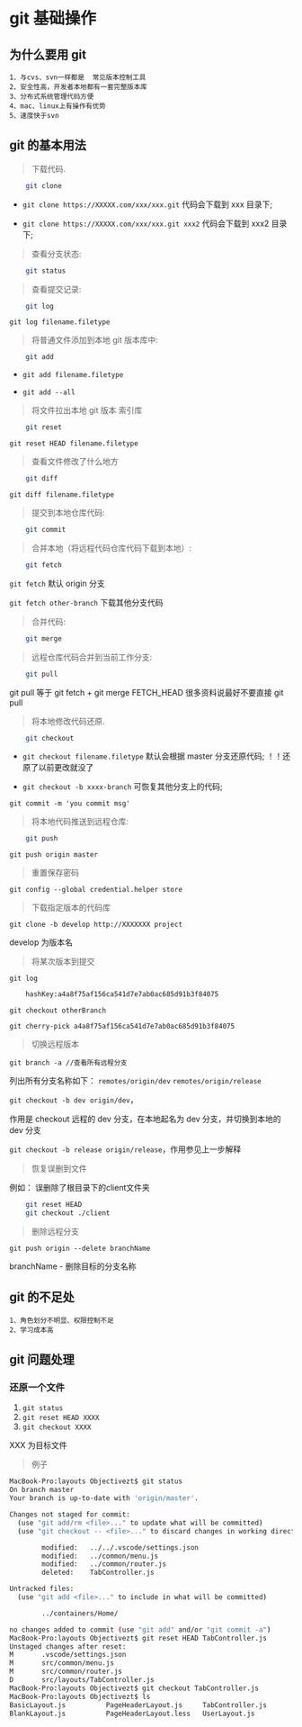 # git 基础操作

## 为什么要用 git

    1、与cvs、svn一样都是  常见版本控制工具
    2、安全性高，开发者本地都有一套完整版本库
    3、分布式系统管理代码方便
    4、mac、linux上有操作有优势
    5、速度快于svn

## git 的基本用法

> 下载代码.

```bash
    git clone
```

- `git clone https://XXXXX.com/xxx/xxx.git` 代码会下载到 xxx 目录下;

- `git clone https://XXXXX.com/xxx/xxx.git xxx2` 代码会下载到 xxx2 目录下;

> 查看分支状态:

```bash
    git status
```

> 查看提交记录:

```bash
    git log
```

`git log filename.filetype`

> 将普通文件添加到本地 git 版本库中:

```bash
    git add
```

- `git add filename.filetype`

- `git add --all`

> 将文件拉出本地 git 版本 索引库

```bash
    git reset
```

`git reset HEAD filename.filetype`

> 查看文件修改了什么地方

```bash
    git diff
```

`git diff filename.filetype`

> 提交到本地仓库代码:

```bash
    git commit
```

> 合并本地（将远程代码仓库代码下载到本地）:

```bash
    git fetch
```

`git fetch` 默认 origin 分支

`git fetch other-branch` 下载其他分支代码

> 合并代码:

```bash
    git merge
```

> 远程仓库代码合并到当前工作分支:

```bash
    git pull
```

git pull 等于 git fetch + git merge FETCH_HEAD 很多资料说最好不要直接 git pull

> 将本地修改代码还原.

```bash
    git checkout
```

- `git checkout filename.filetype` 默认会根据 master 分支还原代码; ！！还原了以前更改就没了

- `git checkout -b xxxx-branch` 可恢复其他分支上的代码;

`git commit -m 'you commit msg'`

> 将本地代码推送到远程仓库:

```bash
    git push
```

`git push origin master`

> 重置保存密码

`git config --global credential.helper store`

> 下载指定版本的代码库

`git clone -b develop http://XXXXXXX project`

develop 为版本名

> 将某次版本到提交

`git log`

```bash
    hashKey:a4a8f75af156ca541d7e7ab0ac685d91b3f84075
```

`git checkout otherBranch`

`git cherry-pick a4a8f75af156ca541d7e7ab0ac685d91b3f84075`

> 切换远程版本

`git branch -a //查看所有远程分支`

列出所有分支名称如下：
`remotes/origin/dev`
`remotes/origin/release`

`git checkout -b dev origin/dev`，

作用是 checkout 远程的 dev 分支，在本地起名为 dev 分支，并切换到本地的 dev 分支

`git checkout -b release origin/release`，作用参见上一步解释

> 恢复误删到文件

例如： 误删除了根目录下的client文件夹

``` bash
    git reset HEAD
    git checkout ./client
```

> 删除远程分支

`git push origin --delete branchName`

branchName - 删除目标的分支名称

## git 的不足处

    1、角色划分不明显、权限控制不足
    2、学习成本高

## git 问题处理

### 还原一个文件

1. `git status`
2. `git reset HEAD XXXX`
3. `git checkout XXXX`

XXX 为目标文件

> 例子

```bash
MacBook-Pro:layouts Objectivezt$ git status
On branch master
Your branch is up-to-date with 'origin/master'.

Changes not staged for commit:
  (use "git add/rm <file>..." to update what will be committed)
  (use "git checkout -- <file>..." to discard changes in working directory)

        modified:   ../../.vscode/settings.json
        modified:   ../common/menu.js
        modified:   ../common/router.js
        deleted:    TabController.js

Untracked files:
  (use "git add <file>..." to include in what will be committed)

        ../containers/Home/

no changes added to commit (use "git add" and/or "git commit -a")
MacBook-Pro:layouts Objectivezt$ git reset HEAD TabController.js
Unstaged changes after reset:
M       .vscode/settings.json
M       src/common/menu.js
M       src/common/router.js
D       src/layouts/TabController.js
MacBook-Pro:layouts Objectivezt$ git checkout TabController.js
MacBook-Pro:layouts Objectivezt$ ls
BasicLayout.js          PageHeaderLayout.js     TabController.js        UserLayout.less
BlankLayout.js          PageHeaderLayout.less   UserLayout.js

```
